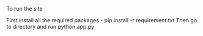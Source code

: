 To run the site

First install all the required packages - pip install -r requirement.txt
Then go to directory and run python app.py
